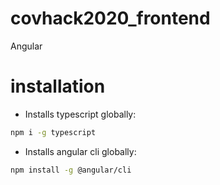# covhack2020_frontend
Angular

# installation
- Installs typescript globally:
```bash
npm i -g typescript 
``` 
- Installs angular cli globally:
```bash
npm install -g @angular/cli
```

